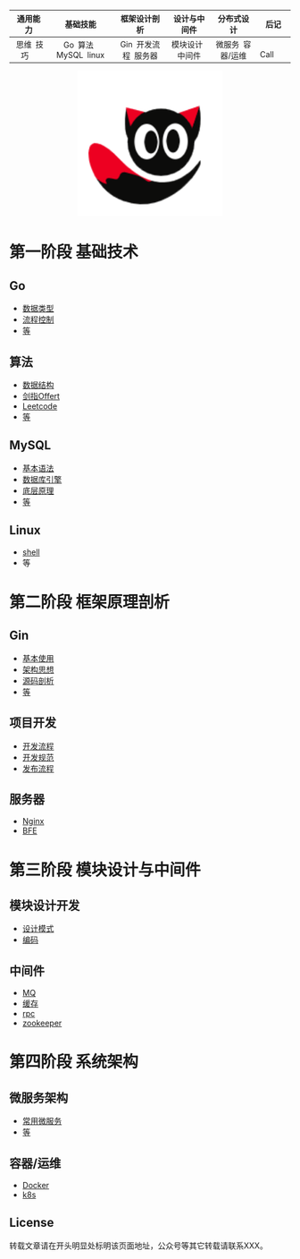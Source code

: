 


|      通用能力      |             基础技能             |     框架设计剖析      |   设计与中间件   |    分布式设计     | 后记 |
| :----------------: | :------------------------------: | :-------------------: | :--------------: | :---------------: | ---- |
| &nbsp;思维&ensp;技巧&emsp; | Go&ensp;算法&ensp;MySQL&ensp;linux | Gin&ensp;开发流程&ensp;服务器 | 模块设计&ensp;中间件 | 微服务&ensp;容器/运维 | &emsp; Call&emsp;  |

<div align=center>
<img src="./docs/picture/readme_logo/logo.jpg" width="260" height="260"/>
</div>

# 第一阶段 基础技术

## Go

- [数据类型](#)
- [流程控制](#)
- [等](#)

## 算法

- [数据结构](#)
- [剑指Offert](#)
- [Leetcode](#)
- [等](#)

## MySQL

- [基本语法](#)
- [数据库引擎]()
- [底层原理](#)
- [等]()

## Linux

- [shell](#)
- 等



# 第二阶段 框架原理剖析

## Gin

- [基本使用](#)
- [架构思想](#)
- [源码剖析](#)
- [等](#)

## 项目开发

- [开发流程](#)
- [开发规范](#)
- [发布流程](#)

## 服务器

- [Nginx](#)
- [BFE](#)



# 第三阶段 模块设计与中间件

## 模块设计开发

- [设计模式](#)
- [编码](#)

## 中间件

- [MQ](#)
- [缓存](#)
- [rpc](#)
- [zookeeper](#)



# 第四阶段 系统架构

## 微服务架构

- [常用微服务](#)
- [等](#)

## 容器/运维

- [Docker](#)
- [k8s](#)



## License

转载文章请在开头明显处标明该页面地址，公众号等其它转载请联系XXX。